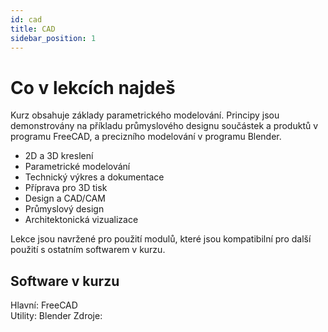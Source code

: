 ```yaml
---
id: cad
title: CAD
sidebar_position: 1
---
```


# Co v lekcích najdeš
Kurz obsahuje základy parametrického modelování. Principy jsou demonstrovány na příkladu průmyslového designu součástek a produktů v programu FreeCAD, a precizního modelování v programu Blender.

- 2D a 3D kreslení
- Parametrické modelování
- Technický výkres a dokumentace
- Příprava pro 3D tisk
- Design a CAD/CAM
- Průmyslový design
- Architektonická vizualizace

Lekce jsou navržené pro použití modulů, které jsou kompatibilní pro další použití s ostatním softwarem v kurzu.

## Software v kurzu

Hlavní: FreeCAD  
Utility: Blender
Zdroje:
